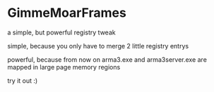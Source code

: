GimmeMoarFrames
===============

a simple, but powerful registry tweak

simple, because you only have to merge 2 little registry entrys

powerful, because from now on arma3.exe and arma3server.exe are mapped in large page memory regions

try it out :)
